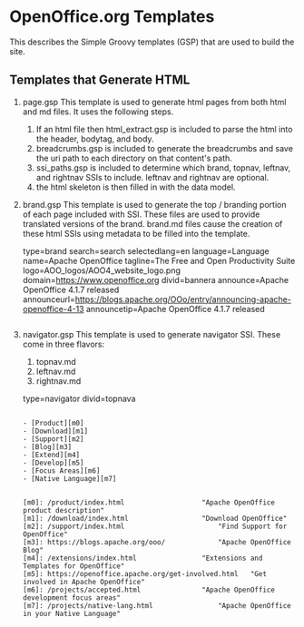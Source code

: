 # OpenOffice.org Templates

This describes the Simple Groovy templates (GSP) that are used to build the site.

## Templates that Generate HTML

1. page.gsp
   This template is used to generate html pages from both html and md files. It uses the following steps.
   1. If an html file then html_extract.gsp is included to parse the html into the header, bodytag, and body.
   1. breadcrumbs.gsp is included to generate the breadcrumbs and save the uri path to each directory on that content's path.
   1. ssi_paths.gsp is included to determine which brand, topnav, leftnav, and rightnav SSIs to include. leftnav and rightnav are optional.
   1. the html skeleton is then filled in with the data model.

1. brand.gsp
   This template is used to generate the top / branding portion of each page included with SSI.
   These files are used to provide translated versions of the brand.
   brand.md files cause the creation of these html SSIs using metadata to be filled into the template.

    type=brand
    search=search
    selectedlang=en
    language=Language
    name=Apache OpenOffice
    tagline=The Free and Open Productivity Suite
    logo=AOO_logos/AOO4_website_logo.png
    domain=https://www.openoffice.org
    divid=bannera
    announce=Apache OpenOffice 4.1.7 released
    announceurl=https://blogs.apache.org/OOo/entry/announcing-apache-openoffice-4-13
    announcetip=Apache OpenOffice 4.1.7 released
    ~~~~~~

1. navigator.gsp
   This template is used to generate navigator SSI. These come in three flavors:
   1. topnav.md
   1. leftnav.md
   1. rightnav.md

    type=navigator
    divid=topnava
    ~~~~~~
    
    - [Product][m0]
    - [Download][m1]
    - [Support][m2]
    - [Blog][m3]
    - [Extend][m4]
    - [Develop][m5]
    - [Focus Areas][m6]
    - [Native Language][m7]
    
    
    [m0]: /product/index.html					"Apache OpenOffice product description"
    [m1]: /download/index.html					"Download OpenOffice"
    [m2]: /support/index.html 				     	"Find Support for OpenOffice"
    [m3]: https://blogs.apache.org/ooo/				"Apache OpenOffice Blog"
    [m4]: /extensions/index.html				"Extensions and Templates for OpenOffice"
    [m5]: https://openoffice.apache.org/get-involved.html	"Get involved in Apache OpenOffice"
    [m6]: /projects/accepted.html				"Apache OpenOffice development focus areas"
    [m7]: /projects/native-lang.html			 	"Apache OpenOffice in your Native Language"
